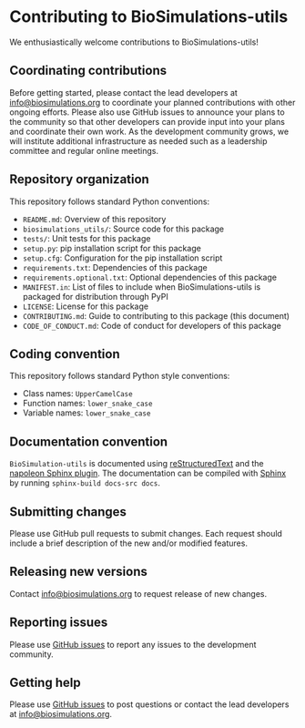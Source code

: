 # Contributing to BioSimulations-utils

We enthusiastically welcome contributions to BioSimulations-utils!

## Coordinating contributions

Before getting started, please contact the lead developers at [info@biosimulations.org](mailto:info@biosimulations.org) to coordinate your planned contributions with other ongoing efforts. Please also use GitHub issues to announce your plans to the community so that other developers can provide input into your plans and coordinate their own work. As the development community grows, we will institute additional infrastructure as needed such as a leadership committee and regular online meetings.

## Repository organization

This repository follows standard Python conventions:

* `README.md`: Overview of this repository
* `biosimulations_utils/`: Source code for this package
* `tests/`: Unit tests for this package
* `setup.py`: pip installation script for this package
* `setup.cfg`: Configuration for the pip installation script
* `requirements.txt`: Dependencies of this package
* `requirements.optional.txt`: Optional dependencies of this package
* `MANIFEST.in`: List of files to include when BioSimulations-utils is packaged for distribution through PyPI
* `LICENSE`: License for this package
* `CONTRIBUTING.md`: Guide to contributing to this package (this document)
* `CODE_OF_CONDUCT.md`: Code of conduct for developers of this package

## Coding convention

This repository follows standard Python style conventions:

* Class names: `UpperCamelCase`
* Function names: `lower_snake_case`
* Variable names: `lower_snake_case`

## Documentation convention

`BioSimulation-utils` is documented using [reStructuredText](https://www.sphinx-doc.org/en/master/usage/restructuredtext/index.html) and the [napoleon Sphinx plugin](https://www.sphinx-doc.org/en/master/usage/extensions/napoleon.html). The documentation can be compiled with [Sphinx](https://www.sphinx-doc.org/) by running `sphinx-build docs-src docs`.

## Submitting changes

Please use GitHub pull requests to submit changes. Each request should include a brief description of the new and/or modified features.

## Releasing new versions

Contact [info@biosimulations.org](mailto:info@biosimulations.org) to request release of new changes. 

## Reporting issues

Please use [GitHub issues](https://github.com/biosimulations/Biosimulations_utils/issues) to report any issues to the development community.

## Getting help

Please use [GitHub issues](https://github.com/biosimulations/Biosimulations_utils/issues) to post questions or contact the lead developers at [info@biosimulations.org](mailto:info@biosimulations.org).
